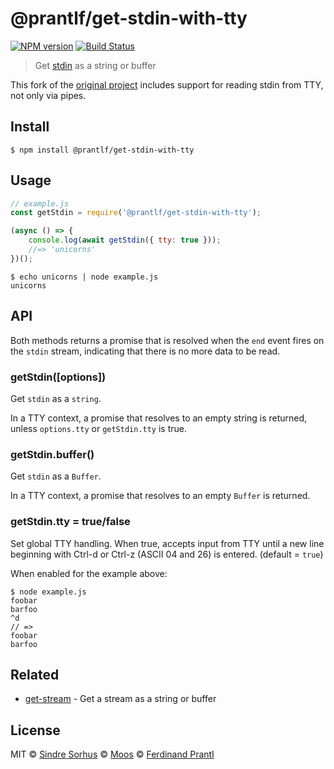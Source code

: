 # @prantlf/get-stdin-with-tty

[![NPM version](https://img.shields.io/npm/v/%40prantlf%2Fget-stdin-with-tty.svg)](https://www.npmjs.com/package/@prantlf/get-stdin-with-tty)
[![Build Status](https://travis-ci.org/prantlf/get-stdin-with-tty.svg?branch=master)](https://travis-ci.com/prantlf/get-stdin-with-tty)

> Get [stdin](https://nodejs.org/api/process.html#process_process_stdin) as a string or buffer

This fork of the [original project](https://github.com/sindresorhus/get-stdin) includes support for reading stdin from TTY, not only via pipes.

## Install

```
$ npm install @prantlf/get-stdin-with-tty
```

## Usage

```js
// example.js
const getStdin = require('@prantlf/get-stdin-with-tty');

(async () => {
	console.log(await getStdin({ tty: true }));
	//=> 'unicorns'
})();
```

```
$ echo unicorns | node example.js
unicorns
```

## API

Both methods returns a promise that is resolved when the `end` event fires on the `stdin` stream, indicating that there is no more data to be read.

### getStdin([options])

Get `stdin` as a `string`.

In a TTY context, a promise that resolves to an empty string is returned, unless `options.tty` or `getStdin.tty` is true.

### getStdin.buffer()

Get `stdin` as a `Buffer`.

In a TTY context, a promise that resolves to an empty `Buffer` is returned.

### getStdin.tty = true/false

Set global TTY handling.  When true, accepts input from TTY until a new line beginning with Ctrl-d or Ctrl-z (ASCII 04 and 26) is entered. (default = `true`)

When enabled for the example above:

``` 
$ node example.js
foobar
barfoo
^d
// =>
foobar
barfoo
```

## Related

- [get-stream](https://github.com/sindresorhus/get-stream) - Get a stream as a string or buffer

## License

MIT © [Sindre Sorhus](http://sindresorhus.com)
© [Moos](http://github.com/moos)
© [Ferdinand Prantl](github.com/prantlf)
